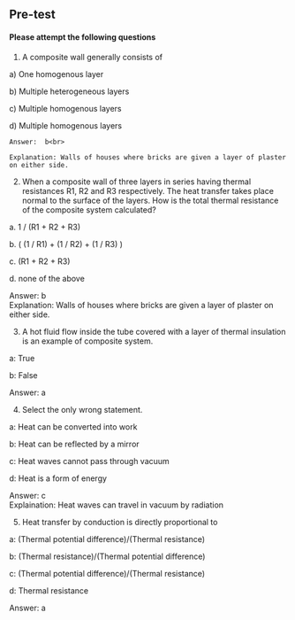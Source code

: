 ## <b> Pre-test</b>
#### Please attempt the following questions

1. A composite wall generally consists of

a) One homogenous layer

b) Multiple heterogeneous layers

c) Multiple homogenous layers

d)  Multiple homogenous layers

    Answer:  b<br>

    Explanation: Walls of houses where bricks are given a layer of plaster on either side.

2.  When a composite wall of three layers in series having thermal resistances R1, R2 and R3 respectively. The heat transfer takes place normal to the surface of the layers. How is the total thermal resistance of the composite system calculated?

a. 1 / (R1 + R2 + R3)

b. ( (1 / R1) + (1 / R2) + (1 / R3) )

c. (R1 + R2 + R3)

d. none of the above

Answer:  b<br>
  Explanation: Walls of houses where bricks are given a layer of plaster on either side.

3.  A hot fluid flow inside the tube covered with a layer of thermal insulation is an example of composite system.

a: True

b: False

Answer: a<br>


4.  Select the only wrong statement.

a: Heat can be converted into work

b: Heat can be reflected by a mirror

c: Heat waves cannot pass through vacuum

d: Heat is a form of energy

Answer: c<br>
  Explaination: Heat waves can travel in vacuum by radiation

5.  Heat transfer by conduction is directly proportional to

a: (Thermal potential difference)/(Thermal resistance)

b: (Thermal resistance)/(Thermal potential difference)

c: (Thermal potential difference)/(Thermal resistance)

d: Thermal resistance

Answer: a<br>


